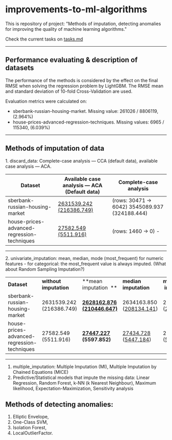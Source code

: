 # improvements-to-ml-algorithms

This is repository of project: "Methods of imputation, detecting anomalies for improving the quality of machine learning algorithms."

Check the current tasks on [tasks.md](https://github.com/georgii-nigm/Improvements-to-ML-algorithms/blob/master/tasks.md)

* * *

## Performance evaluating & description of datasets

The performance of the methods is considered by the effect on the final RMSE when solving the regression problem by LightGBM. The RMSE mean and standard deviation of 10-fold Cross-Validation are used.

Evaluation metrics were calculated on:

- sberbank-russian-housing-market. Missing value: 261026 / 8806119, (2.964%)
- house-prices-advanced-regression-techniques. Missing values: 6965 / 115340, (6.039%)

* * *

## Methods of imputation of data

1\. discard_data: Complete-case analysis — CCA (default data), available case analysis — ACA.

| Dataset | Available case analysis — ACA (Default data) | Complete-case analysis |
| --- | --- | --- |
| sberbank-russian-housing-market | <ins>2631539.242 (216386.749)</ins> | (rows: 30471 -> 6042) 3545089.937 (324188.444) |
| house-prices-advanced-regression-techniques | <ins>27582.549 (5511.916)</ins> | (rows: 1460 -> 0) - |

* * *

2\. univariate_imputation: mean, median, mode (most\_frequent) for numeric features - for categorical: the most\_frequent value is always imputed. (What about Random Sampling Imputation?)

|     |     |     |     |     |
| --- | --- | --- | --- | --- |
| **Dataset** | **without imputation** | **mean imputation  ** | **median imputation** | **mode   imputation** |
| sberbank-russian-housing-market | 2631539.242 (216386.749) | **<ins>2628162.876 (210446.647)</ins>** | 2634163.850 (<ins>208134.141</ins>) | 2631626.241 (<ins>210974.957</ins>) |
| house-prices-advanced-regression-techniques | 27582.549 (5511.916) | **<ins>27447.227</ins> (5597.852)** | <ins>27434.728</ins> (<ins>5447.184</ins>) | 27594.386 (<ins>5419.882</ins>) |

* * *

1.  multiple_imputation: Multiple Imputation (MI), Multiple Imputation by Chained Equations (MICE)
2.  Predictive/Statistical models that impute the missing data: Linear Regression, Random Forest, k-NN (k Nearest Neighbour), Maximum likelihood, Expectation-Maximization, Sensitivity analysis

## Methods of detecting anomalies:

1.  Elliptic Envelope,
2.  One-Class SVM,
3.  Isolation Forest,
4.  LocalOutlierFactor.